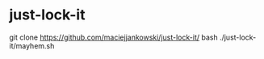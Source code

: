 # just-lock-it

git clone https://github.com/maciejjankowski/just-lock-it/
bash ./just-lock-it/mayhem.sh
